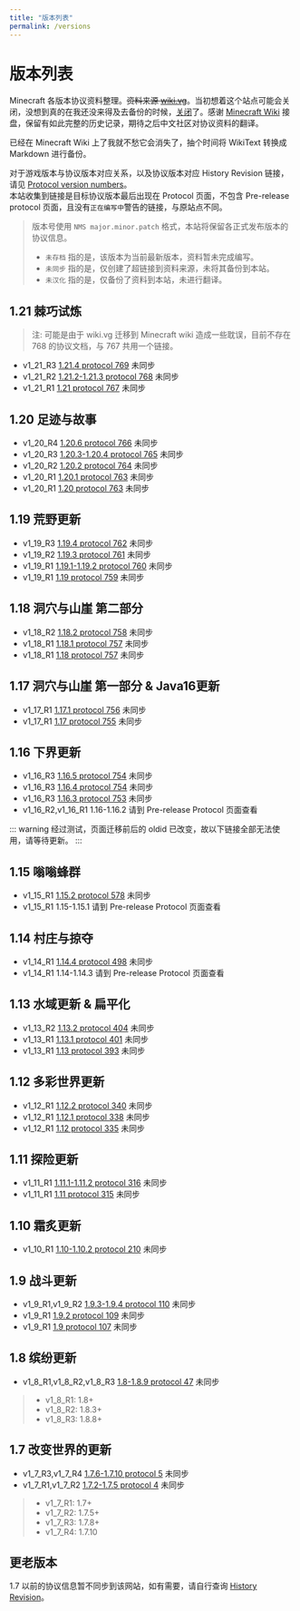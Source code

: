 ```yaml
---
title: "版本列表"
permalink: /versions
---
```


# 版本列表

Minecraft 各版本协议资料整理。~~资料来源 [wiki.vg](https://wiki.vg/Protocol)~~。当初想着这个站点可能会关闭，没想到真的在我还没来得及去备份的时候，[关闭](https://tkte.ch/articles/2024/11/11/sunsetting.html)了。感谢 [Minecraft Wiki](https://minecraft.wiki/w/Minecraft_Wiki:Projects/wiki.vg_merge#Project_pages) 接盘，保留有如此完整的历史记录，期待之后中文社区对协议资料的翻译。

已经在 Minecraft Wiki 上了我就不愁它会消失了，抽个时间将 WikiText 转换成 Markdown 进行备份。

对于游戏版本与协议版本对应关系，以及协议版本对应 History Revision 链接，请见 [Protocol version numbers](https://minecraft.wiki/w/Minecraft_Wiki:Projects/wiki.vg_merge/Protocol_version_numbers)。  
本站收集到链接是目标协议版本最后出现在 Protocol 页面，不包含 Pre-release protocol 页面，且没有`正在编写中`警告的链接，与原站点不同。

> 版本号使用 `NMS major.minor.patch` 格式，本站将保留各正式发布版本的协议信息。
>
> + `未存档` 指的是，该版本为当前最新版本，资料暂未完成编写。
> + `未同步` 指的是，仅创建了超链接到资料来源，未将其备份到本站。
> + `未汉化` 指的是，仅备份了资料到本站，未进行翻译。

## 1.21 棘巧试炼

> 注: 可能是由于 wiki.vg 迁移到 Minecraft wiki 造成一些耽误，目前不存在 768 的协议文档，与 767 共用一个链接。

+ v1_21_R3 [1.21.4 protocol 769](https://minecraft.wiki/w/Java_Edition_protocol) 未同步
+ v1_21_R2 [1.21.2-1.21.3 protocol 768](https://minecraft.wiki/w/Java_Edition_protocol?oldid=2789623) 未同步
+ v1_21_R1 [1.21 protocol 767](https://minecraft.wiki/w/Java_Edition_protocol?oldid=2789623) 未同步

## 1.20 足迹与故事

+ v1_20_R4 [1.20.6 protocol 766](https://minecraft.wiki/w/Java_Edition_protocol?&oldid=2773290) 未同步
+ v1_20_R3 [1.20.3-1.20.4 protocol 765](https://minecraft.wiki/w/Java_Edition_protocol?oldid=2773281) 未同步
+ v1_20_R2 [1.20.2 protocol 764](https://minecraft.wiki/w/Java_Edition_protocol?oldid=2773142) 未同步
+ v1_20_R1 [1.20.1 protocol 763](https://minecraft.wiki/w/Java_Edition_protocol?oldid=2773082) 未同步
+ v1_20_R1 [1.20 protocol 763](https://minecraft.wiki/w/Java_Edition_protocol?oldid=2773031) 未同步

## 1.19 荒野更新

+ v1_19_R3 [1.19.4 protocol 762](https://minecraft.wiki/w/Java_Edition_protocol?oldid=2773029) 未同步
+ v1_19_R2 [1.19.3 protocol 761](https://minecraft.wiki/w/Java_Edition_protocol?oldid=2773017) 未同步
+ v1_19_R1 [1.19.1-1.19.2 protocol 760](https://minecraft.wiki/w/Java_Edition_protocol?oldid=2772948) 未同步
+ v1_19_R1 [1.19 protocol 759](https://minecraft.wiki/w/Java_Edition_protocol?oldid=2772904) 未同步

## 1.18 洞穴与山崖 第二部分

+ v1_18_R2 [1.18.2 protocol 758](https://minecraft.wiki/w/Java_Edition_protocol?oldid=2772783) 未同步
+ v1_18_R1 [1.18.1 protocol 757](https://minecraft.wiki/w/Java_Edition_protocol?oldid=2772764) 未同步
+ v1_18_R1 [1.18 protocol 757](https://minecraft.wiki/w/Java_Edition_protocol?oldid=2772742) 未同步

## 1.17 洞穴与山崖 第一部分 & Java16更新

+ v1_17_R1 [1.17.1 protocol 756](https://minecraft.wiki/w/Java_Edition_protocol?oldid=2772734) 未同步
+ v1_17_R1 [1.17 protocol 755](https://minecraft.wiki/w/Java_Edition_protocol?oldid=2772685) 未同步

## 1.16 下界更新

+ v1_16_R3 [1.16.5 protocol 754](https://minecraft.wiki/w/Java_Edition_protocol?oldid=2772656) 未同步
+ v1_16_R3 [1.16.4 protocol 754](https://minecraft.wiki/w/Java_Edition_protocol?oldid=2772586) 未同步
+ v1_16_R3 [1.16.3 protocol 753](https://minecraft.wiki/w/Java_Edition_protocol?oldid=2772553) 未同步
+ v1_16_R2,v1_16_R1 1.16-1.16.2 请到 Pre-release Protocol 页面查看

::: warning
经过测试，页面迁移前后的 oldid 已改变，故以下链接全部无法使用，请等待更新。
:::

## 1.15 嗡嗡蜂群

+ v1_15_R1 [1.15.2 protocol 578](https://minecraft.wiki/w/Java_Edition_protocol?oldid=15901) 未同步
+ v1_15_R1 1.15-1.15.1 请到 Pre-release Protocol 页面查看

## 1.14 村庄与掠夺

+ v1_14_R1 [1.14.4 protocol 498](https://minecraft.wiki/w/Java_Edition_protocol?oldid=15289) 未同步
+ v1_14_R1 1.14-1.14.3 请到 Pre-release Protocol 页面查看

## 1.13 水域更新 & 扁平化

+ v1_13_R2 [1.13.2 protocol 404](https://minecraft.wiki/w/Java_Edition_protocol?oldid=14889) 未同步
+ v1_13_R1 [1.13.1 protocol 401](https://minecraft.wiki/w/Java_Edition_protocol?oldid=14301) 未同步
+ v1_13_R1 [1.13 protocol 393](https://minecraft.wiki/w/Java_Edition_protocol?oldid=14300) 未同步

## 1.12 多彩世界更新

+ v1_12_R1 [1.12.2 protocol 340](https://minecraft.wiki/w/Java_Edition_protocol?oldid=14204) 未同步
+ v1_12_R1 [1.12.1 protocol 338](https://minecraft.wiki/w/Java_Edition_protocol?oldid=13339) 未同步
+ v1_12_R1 [1.12 protocol 335](https://minecraft.wiki/w/Java_Edition_protocol?oldid=13286) 未同步

## 1.11 探险更新

+ v1_11_R1 [1.11.1-1.11.2 protocol 316](https://minecraft.wiki/w/Java_Edition_protocol?oldid=8543) 未同步
+ v1_11_R1 [1.11 protocol 315](https://minecraft.wiki/w/Java_Edition_protocol?oldid=8405) 未同步

## 1.10 霜炙更新

+ v1_10_R1 [1.10-1.10.2 protocol 210](https://minecraft.wiki/w/Java_Edition_protocol?oldid=8235) 未同步

## 1.9 战斗更新

+ v1_9_R1,v1_9_R2 [1.9.3-1.9.4 protocol 110](https://minecraft.wiki/w/Java_Edition_protocol?oldid=7959) 未同步
+ v1_9_R1 [1.9.2 protocol 109](https://minecraft.wiki/w/Java_Edition_protocol?oldid=7817) 未同步
+ v1_9_R1 [1.9 protocol 107](https://minecraft.wiki/w/Java_Edition_protocol?oldid=7644) 未同步

## 1.8 缤纷更新

+ v1_8_R1,v1_8_R2,v1_8_R3 [1.8-1.8.9 protocol 47](https://minecraft.wiki/w/Java_Edition_protocol?oldid=7368) 未同步

> - v1_8_R1: 1.8+
> - v1_8_R2: 1.8.3+
> - v1_8_R3: 1.8.8+

## 1.7 改变世界的更新

+ v1_7_R3,v1_7_R4 [1.7.6-1.7.10 protocol 5](https://minecraft.wiki/w/Java_Edition_protocol?oldid=6003) 未同步
+ v1_7_R1,v1_7_R2 [1.7.2-1.7.5 protocol 4](https://minecraft.wiki/w/Java_Edition_protocol?oldid=5486) 未同步

> - v1_7_R1: 1.7+
> - v1_7_R2: 1.7.5+
> - v1_7_R3: 1.7.8+
> - v1_7_R4: 1.7.10

## 更老版本

1.7 以前的协议信息暂不同步到该网站，如有需要，请自行查询 [History Revision](https://minecraft.wiki/w/Java_Edition_protocol?offset=20131029123800&limit=500&action=history)。

